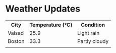 # Weather Updates

<!-- WEATHER-UPDATE-START -->
<table><tr><th>City</th><th>Temperature (°C)</th><th>Condition</th></tr><tr><td>Valsad</td><td>25.9</td><td>Light rain</td></tr><tr><td>Boston</td><td>33.3</td><td>Partly cloudy</td></tr><tr><td></td><td></td><td></td></tr></table>
<!-- WEATHER-UPDATE-END -->

